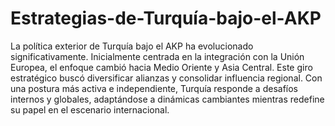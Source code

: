 # Estrategias-de-Turquía-bajo-el-AKP
La política exterior de Turquía bajo el AKP ha evolucionado significativamente. Inicialmente centrada en la integración con la Unión Europea, el enfoque cambió hacia Medio Oriente y Asia Central. Este giro estratégico buscó diversificar alianzas y consolidar influencia regional.
Con una postura más activa e independiente, Turquía responde a desafíos internos y globales, adaptándose a dinámicas cambiantes mientras redefine su papel en el escenario internacional.
